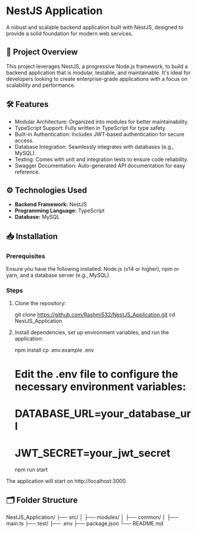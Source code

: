 # NestJS Application

A robust and scalable backend application built with NestJS, designed to provide a solid foundation for modern web services.

## 🚀 Project Overview

This project leverages NestJS, a progressive Node.js framework, to build a backend application that is modular, testable, and maintainable. It's ideal for developers looking to create enterprise-grade applications with a focus on scalability and performance.

## 🛠️ Features

- Modular Architecture: Organized into modules for better maintainability.
- TypeScript Support: Fully written in TypeScript for type safety.
- Built-in Authentication: Includes JWT-based authentication for secure access.
- Database Integration: Seamlessly integrates with databases (e.g., MySQL).
- Testing: Comes with unit and integration tests to ensure code reliability.
- Swagger Documentation: Auto-generated API documentation for easy reference.

## ⚙️ Technologies Used

- **Backend Framework:** NestJS  
- **Programming Language:** TypeScript  
- **Database:** MySQL  

## 📥 Installation

### Prerequisites

Ensure you have the following installed: Node.js (v14 or higher), npm or yarn, and a database server (e.g., MySQL).

### Steps

1. Clone the repository:

   git clone https://github.com/Rashmi532/NestJS_Application.git
   cd NestJS_Application

2. Install dependencies, set up environment variables, and run the application:

   npm install
   cp .env.example .env
   # Edit the .env file to configure the necessary environment variables:
   # DATABASE_URL=your_database_url
   # JWT_SECRET=your_jwt_secret

   npm run start

The application will start on http://localhost:3000.

## 🗂️ Folder Structure

NestJS_Application/
├── src/
│   ├── modules/
│   ├── common/
│   ├── main.ts
├── test/
├── .env
├── package.json
└── README.md
